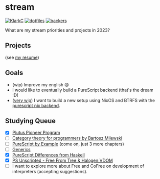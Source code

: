 # stream

[![KlarkC](https://img.shields.io/badge/twitch.tv-klarkc-purple?logo=twitch&style=for-the-badge)](https://twitch.tv/klarkc)
[![dotfiles](https://img.shields.io/badge/dotfiles-darkgreen?style=for-the-badge)](https://github.com/klarkc/dotfiles)
[![backers](https://img.shields.io/badge/backers-0-yellow?style=for-the-badge)](https://handle.me/walkerleite)

What are my stream priorities and projects in 2023?

## Projects

(see [my resume](https://resume-klarkc.vercel.app))

## Goals
- (wip) Improve my english :weary:
- I would like to eventually build a PureScript backend (that's the dream :D)
- ([very wip](https://github.com/klarkc/os/blob/add-flake)) I want to build a new setup using NixOS and BTRFS with the [purescript nix backend](https://github.com/purenix-org/purenix).

## Studying Queue

- [x] [Plutus Pioneer Program](https://github.com/klarkc/plutus-pioneer-program)
- [ ] [Category theory for programmers by Bartosz Milewski](https://www.youtube.com/playlist?list=PLbgaMIhjbmEnaH_LTkxLI7FMa2HsnawM_)
- [ ] [PureScript by Example](https://github.com/klarkc/purescript-book) (come on, just 3 more chapters)
- [ ] [Generics](https://harry.garrood.me/blog/write-your-own-generics/)
- [x] [PureScript Differences from Haskell](https://github.com/purescript/documentation/blob/master/language/Differences-from-Haskell.md)
- [x] [PS Unscripted - Free From Tree & Halogen VDOM](https://www.youtube.com/watch?v=eKkxmVFcd74)
- [ ] I want to explore more about Free and CoFree on development of interpreters (accepting suggestions).
